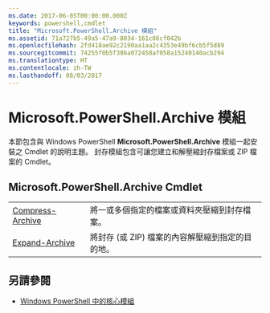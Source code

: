 ```yaml
---
ms.date: 2017-06-05T00:00:00.000Z
keywords: powershell,cmdlet
title: "Microsoft.PowerShell.Archive 模組"
ms.assetid: 71a727b5-49a5-47a9-8034-161c86cf042b
ms.openlocfilehash: 2fd418ae92c2190aa1aa2c4353e49bf6cb5f5d89
ms.sourcegitcommit: 74255f0b5f386a072458af058a15240140acb294
ms.translationtype: HT
ms.contentlocale: zh-TW
ms.lasthandoff: 08/03/2017
---
```

# <a name="microsoftpowershellarchive-module"></a>Microsoft.PowerShell.Archive 模組
本節包含與 Windows PowerShell **Microsoft.PowerShell.Archive** 模組一起安裝之 Cmdlet 的說明主題。 封存模組包含可讓您建立和解壓縮封存檔案或 ZIP 檔案的 Cmdlet。

## <a name="microsoftpowershellarchive-cmdlets"></a>Microsoft.PowerShell.Archive Cmdlet

|||
|-|-|
|[Compress-Archive](http://technet.microsoft.com/library/dn841358.aspx)|將一或多個指定的檔案或資料夾壓縮到封存檔案。|
|[Expand-Archive](http://technet.microsoft.com/library/dn841359.aspx)|將封存 (或 ZIP) 檔案的內容解壓縮到指定的目的地。|

## <a name="see-also"></a>另請參閱
- [Windows PowerShell 中的核心模組](http://technet.microsoft.com/library/hh847741.aspx)

